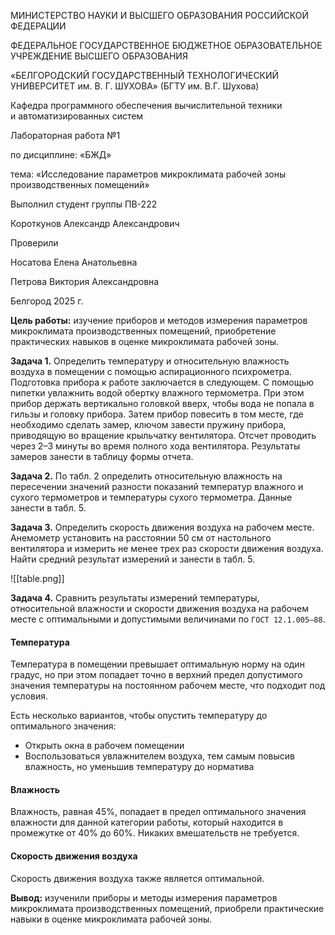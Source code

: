 <div class="title">
	<div class="header">
		<p>МИНИСТЕРСТВО НАУКИ И ВЫСШЕГО ОБРАЗОВАНИЯ РОССИЙСКОЙ ФЕДЕРАЦИИ</p>
		<p>ФЕДЕРАЛЬНОЕ ГОСУДАРСТВЕННОЕ БЮДЖЕТНОЕ ОБРАЗОВАТЕЛЬНОЕ УЧРЕЖДЕНИЕ ВЫСШЕГО ОБРАЗОВАНИЯ</p>
		<p class="header__university-name">«БЕЛГОРОДСКИЙ ГОСУДАРСТВЕННЫЙ ТЕХНОЛОГИЧЕСКИЙ УНИВЕРСИТЕТ им. В. Г. ШУХОВА» (БГТУ им. В.Г. Шухова)</p>
		<p>Кафедра программного обеспечения вычислительной техники и автоматизированных систем<p>
	</div>
	<div class="main">
		<p class="main__title">Лабораторная работа №1</p>
		<p class="main__subject">по дисциплине: «БЖД»</p>
		<p class="main__topic">тема: «Исследование параметров микроклимата рабочей зоны производственных помещений»</p>
	</div>
	<div class="footer">
		<div class="footer__student-info">
			<p class="footer__student-info__title">Выполнил студент группы ПВ-222</p>
			<p class="footer__student-info__item">Короткунов Александр Александрович</p>
		</div>
		<div class="footer__teachers-info">
			<p class="footer__teachers-info__title">Проверили</p>
			<p class="footer_teachers-info__item">Носатова Елена Анатольевна</p>
			<p class="footer_teachers-info__item">Петрова Виктория Александровна</p>
		</div>
	</div>
	<div class="date">
		<p>Белгород 2025 г.</p>
	</div>
</div>

**Цель работы:** изучение приборов и методов измерения параметров микроклимата производственных помещений, приобретение практических навыков в оценке микроклимата рабочей зоны.

**Задача 1.** Определить температуру и относительную влажность воздуха в помещении с помощью аспирационного психрометра. Подготовка прибора к работе заключается в следующем. С помощью пипетки увлажнить водой обертку влажного термометра. При этом прибор держать вертикально головкой вверх, чтобы вода не попала в гильзы и головку прибора. Затем прибор повесить в том месте, где необходимо сделать замер, ключом завести пружину прибора, приводящую во вращение крыльчатку вентилятора. Отсчет проводить через 2–3 минуты во время полного хода вентилятора. Результаты замеров занести в таблицу формы отчета. 

**Задача 2.** По табл. 2 определить относительную влажность на пересечении значений разности показаний температур влажного и сухого термометров и температуры сухого термометра. Данные занести в табл. 5. 

**Задача 3.** Определить скорость движения воздуха на рабочем месте. Анемометр установить на расстоянии 50 см от настольного вентилятора и измерить не менее трех раз скорости движения воздуха. Найти средний результат измерений и занести в табл. 5.

![[table.png]]

**Задача 4.** Сравнить результаты измерений температуры, относительной влажности и скорости движения воздуха на рабочем месте с оптимальными и допустимыми величинами по `ГОСТ 12.1.005–88`.

#### Температура
Температура в помещении превышает оптимальную норму на один градус, но при этом попадает точно в верхний предел допустимого значения температуры на постоянном рабочем месте, что подходит под условия. 

Есть несколько вариантов, чтобы опустить температуру до оптимального значения:
- Открыть окна в рабочем помещении
- Воспользоваться увлажнителем воздуха, тем самым повысив влажность, но уменьшив температуру до норматива

#### Влажность
Влажность, равная 45%, попадает в предел оптимального значения влажности для данной категории работы, который находится в промежутке от 40% до 60%. Никаких вмешательств не требуется. 

#### Скорость движения воздуха
Скорость движения воздуха также является оптимальной. 

**Вывод:** изученили приборы и методы измерения параметров микроклимата производственных помещений, приобрели практические навыки в оценке микроклимата рабочей зоны.